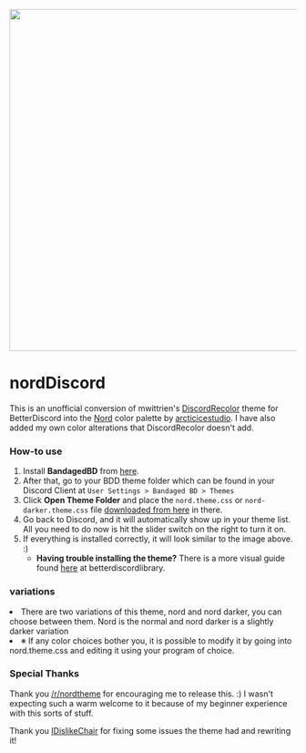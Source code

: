 <p align="center"><img src="https://raw.githubusercontent.com/izutsumi/nordDiscord/main/preview.png" width="600px"></p>

# nordDiscord
<p>This is an unofficial conversion of mwittrien's <a href="https://github.com/mwittrien/BetterDiscordAddons/tree/master/Themes/DiscordRecolor">DiscordRecolor</a> theme for BetterDiscord into the <a href="https://www.nordtheme.com/">Nord</a> color palette by <a href="https://github.com/arcticicestudio">arcticicestudio</a>. I have also added my own color alterations that DiscordRecolor doesn't add.</p>

<h3>How-to use</h3>
<ol>
  <li>Install <b>BandagedBD</b> from <a href="https://github.com/rauenzi/BetterDiscordApp">here</a>.</li>
  <li>After that, go to your BDD theme folder which can be found in your Discord Client at <code>User Settings > Bandaged BD > Themes</code></li>
  <li>Click <b>Open Theme Folder</b> and place the <code>nord.theme.css</code> or <code>nord-darker.theme.css</code> file <a href="https://github.com/izutsumi/nordDiscord/releases">downloaded from here</a> in there.</li>
  <li>Go back to Discord, and it will automatically show up in your theme list. All you need to do now is hit the slider switch on the right to turn it on.</li>
  <li>If everything is installed correctly, it will look similar to the image above. :) <ul><li><b>Having trouble installing the theme?</b> There is a more visual guide found <a href="https://0x71.cc/bd/guide/#install-theme-win">here</a> at betterdiscordlibrary.</li></ul></li>
</ol>

<h3>variations</h3>
<li>There are two variations of this theme, nord and nord darker, you can choose between them. Nord is the normal and nord darker is a slightly darker variation</li>

<li>※ If any color choices bother you, it is possible to modify it by going into nord.theme.css and editing it using your program of choice.</li>

<h3>Special Thanks</h3>
<p>Thank you <a href="https://www.reddit.com/r/nordtheme/">/r/nordtheme</a> for encouraging me to release this. :) I wasn't expecting such a warm welcome to it because of my beginner experience with this sorts of stuff.</p>

<p>Thank you <a href="https://github.com/IDislikeChair">IDislikeChair</a> for fixing some issues the theme had and rewriting it!</p>

